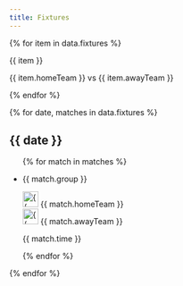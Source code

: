 ```yaml
---
title: Fixtures
---
```


{% for item in data.fixtures %}
  <p>{{ item }}</p>
  <p>{{ item.homeTeam }} vs {{ item.awayTeam }}</p>
{% endfor %}


{% for date, matches in data.fixtures %}
<section>
  <h2>{{ date }}</h2>
  <ul>
    {% for match in matches %}
      <li>
        <p>{{ match.group }}</p>
        <div>
          <img src="{{ match.homeCrest }}" alt="{{ match.homeTeam }} Crest" width="28"> {{ match.homeTeam }}  
        </div>
        <div>
          <img src="{{ match.awayCrest }}" alt="{{ match.awayTeam }} Crest" width="28"> {{ match.awayTeam }}
        </div>
        <p>{{ match.time }}</p>
      </li>
    {% endfor %}
  </ul>
</section>
{% endfor %}


